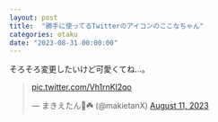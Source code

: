```yaml
---
layout: post
title:  "勝手に使ってるTwitterのアイコンのここなちゃん"
categories: otaku
date: "2023-08-31 00:00:00"
---
```


そろそろ変更したいけど可愛くてね...。

<blockquote class="twitter-tweet tw-align-center"><p lang="zxx" dir="ltr"><a href="https://t.co/Vh1rnKl2qo">pic.twitter.com/Vh1rnKl2qo</a></p>&mdash; まきえたん🥦☘️ (@makietanX) <a href="https://twitter.com/makietanX/status/1690007187291004930?ref_src=twsrc%5Etfw">August 11, 2023</a></blockquote> <script async src="https://platform.twitter.com/widgets.js" charset="utf-8"></script>
